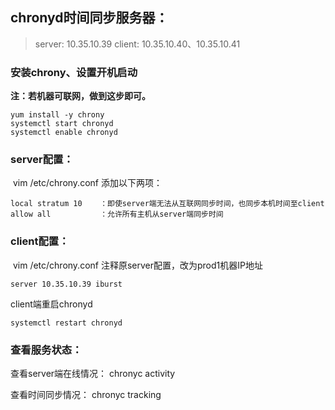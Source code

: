 ## chronyd时间同步服务器：

> server: 10.35.10.39
> client: 10.35.10.40、10.35.10.41

### 安装chrony、设置开机启动

**注：若机器可联网，做到这步即可。**

```
yum install -y chrony
systemctl start chronyd
systemctl enable chronyd
```

### server配置：

​	vim /etc/chrony.conf  添加以下两项：

	local stratum 10	：即使server端无法从互联网同步时间，也同步本机时间至client
	allow all			：允许所有主机从server端同步时间

### client配置：
​	vim /etc/chrony.conf  注释原server配置，改为prod1机器IP地址

	server 10.35.10.39 iburst

client端重启chronyd

```
systemctl restart chronyd
```

### 查看服务状态：

查看server端在线情况：
	chronyc activity
	
查看时间同步情况：
	chronyc tracking

